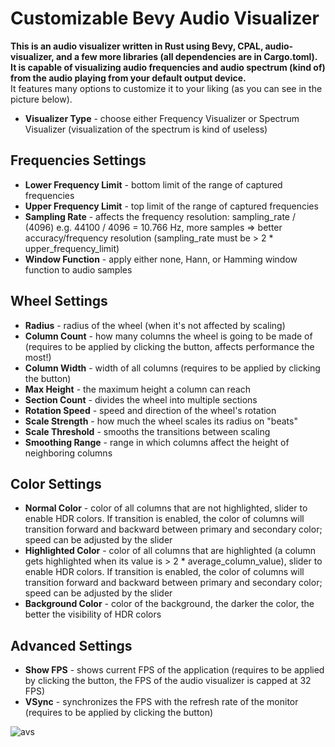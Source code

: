 # Customizable Bevy Audio Visualizer
**This is an audio visualizer written in Rust using Bevy, CPAL, audio-visualizer, and a few more libraries (all dependencies are in Cargo.toml).**
**It is capable of visualizing audio frequencies and audio spectrum (kind of) from the audio playing from your default output device.**  
It features many options to customize it to your liking (as you can see in the picture below).

- **Visualizer Type** - choose either Frequency Visualizer or Spectrum Visualizer (visualization of the spectrum is kind of useless)

## Frequencies Settings
- **Lower Frequency Limit** - bottom limit of the range of captured frequencies
- **Upper Frequency Limit** - top limit of the range of captured frequencies
- **Sampling Rate** - affects the frequency resolution: sampling_rate / (4096) e.g. 44100 / 4096 = 10.766 Hz, more samples => better accuracy/frequency resolution (sampling_rate must be > 2 * upper_frequency_limit)
- **Window Function** - apply either none, Hann, or Hamming window function to audio samples

## Wheel Settings
- **Radius** - radius of the wheel (when it's not affected by scaling)
- **Column Count** - how many columns the wheel is going to be made of (requires to be applied by clicking the button, affects performance the most!)
- **Column Width** - width of all columns (requires to be applied by clicking the button)
- **Max Height** - the maximum height a column can reach
- **Section Count** - divides the wheel into multiple sections
- **Rotation Speed** - speed and direction of the wheel's rotation
- **Scale Strength** - how much the wheel scales its radius on "beats"
- **Scale Threshold** - smooths the transitions between scaling
- **Smoothing Range** - range in which columns affect the height of neighboring columns

## Color Settings
- **Normal Color** - color of all columns that are not highlighted, slider to enable HDR colors. If transition is enabled, the color of columns will transition forward and backward between primary and secondary color; speed can be adjusted by the slider
- **Highlighted Color** - color of all columns that are highlighted (a column gets highlighted when its value is > 2 * average_column_value), slider to enable HDR colors. If transition is enabled, the color of columns will transition forward and backward between primary and secondary color; speed can be adjusted by the slider
- **Background Color** - color of the background, the darker the color, the better the visibility of HDR colors

## Advanced Settings
- **Show FPS** - shows current FPS of the application (requires to be applied by clicking the button, the FPS of the audio visualizer is capped at 32 FPS)
- **VSync** - synchronizes the FPS with the refresh rate of the monitor (requires to be applied by clicking the button)
  
![avs](https://github.com/Eightzi4/customizable-bevy-audio-visualizer/assets/111708236/a693f107-d6db-4931-94a2-a2b23ce13f62)

